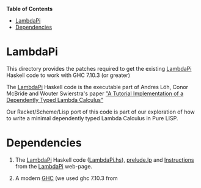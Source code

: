 **Table of Contents**

  - [LambdaPi](#lambdapi)
  - [Dependencies](#dependencies)

<!--- END TOC -->

# LambdaPi

This directory provides the patches required to get the existing 
[LambdaPi](https://www.andres-loeh.de/LambdaPi/) Haskell code to work 
with GHC 7.10.3 (or greater)

The [LambdaPi](https://www.andres-loeh.de/LambdaPi/) Haskell code is the 
executable part of Andres Löh, Conor McBride and Wouter Swierstra's paper 
["A Tutorial Implementation of a Dependently Typed Lambda 
Calculus"](https://www.andres-loeh.de/LambdaPi/LambdaPi.pdf)

Our Racket/Scheme/Lisp port of this code is part of our exploration of 
how to write a minimal dependently typed Lambda Calculus in Pure LISP.

# Dependencies

1. The [LambdaPi](https://www.andres-loeh.de/LambdaPi/) Haskell code 
([LambdaPi.hs](https://www.andres-loeh.de/LambdaPi/LambdaPi.hs)), 
[prelude.lp](https://www.andres-loeh.de/LambdaPi/prelude.lp) and 
[Instructions](https://www.andres-loeh.de/LambdaPi/LambdaPi-README) from 
the [LambdaPi](https://www.andres-loeh.de/LambdaPi/) web-page.

2. A modern [GHC](https://www.haskell.org/ghc/) (we used ghc 7.10.3 from 